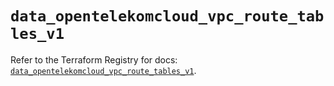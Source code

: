 # `data_opentelekomcloud_vpc_route_tables_v1`

Refer to the Terraform Registry for docs: [`data_opentelekomcloud_vpc_route_tables_v1`](https://registry.terraform.io/providers/opentelekomcloud/opentelekomcloud/1.36.30/docs/data-sources/vpc_route_tables_v1).
